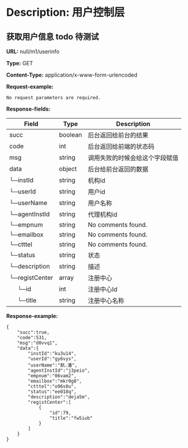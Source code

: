 
# Description: 用户控制层
## 获取用户信息  todo 待测试
**URL:** null/m1/userinfo

**Type:** GET

**Content-Type:** application/x-www-form-urlencoded



**Request-example:**
```
No request parameters are required.
```
**Response-fields:**

Field | Type|Description
---|---|---
succ|boolean|后台返回给前台的结果
code|int|后台返回给前端的状态码
msg|string|调用失败的时候会给这个字段赋值
data|object|后台给前台返回的数据
└─instId|string|机构id
└─userId|string|用户id
└─userName|string|用户名称
└─agentInstId|string|代理机构id
└─empnum|string|No comments found.
└─emailbox|string|No comments found.
└─ctttel|string|No comments found.
└─status|string|状态
└─description|string|描述
└─registCenter|array|注册中心
&nbsp;&nbsp;&nbsp;&nbsp;&nbsp;└─id|int|注册中心Id
&nbsp;&nbsp;&nbsp;&nbsp;&nbsp;└─title|string|注册中心名称


**Response-example:**
```
{
	"succ":true,
	"code":531,
	"msg":"d0vvq1",
	"data":{
		"instId":"ku3u14",
		"userId":"gy6vys",
		"userName":"航.潘",
		"agentInstId":"j3peio",
		"empnum":"06vam2",
		"emailbox":"mkr0g8",
		"ctttel":"o96s0u",
		"status":"ee018q",
		"description":"deja5m",
		"registCenter":[
			{
				"id":79,
				"title":"fw5iub"
			}
		]
	}
}
```

